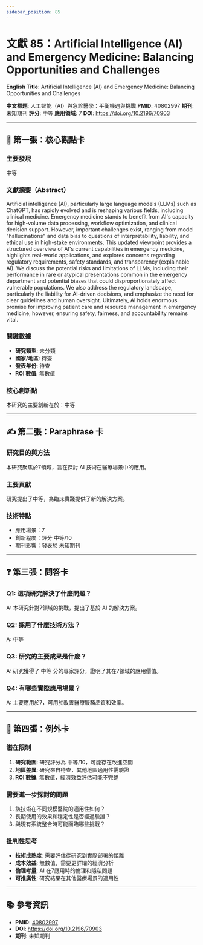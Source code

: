 ```yaml
---
sidebar_position: 85
---
```


# 文獻 85：Artificial Intelligence (AI) and Emergency Medicine: Balancing Opportunities and Challenges

**English Title**: Artificial Intelligence (AI) and Emergency Medicine: Balancing Opportunities and Challenges

**中文標題**: 人工智能（AI）與急診醫學：平衡機遇與挑戰
**PMID**: 40802997
**期刊**: 未知期刊
**評分**: 中等
**應用領域**: 7
**DOI**: https://doi.org/10.2196/70903

---

## 📌 第一張：核心觀點卡

### 主要發現
中等

### 文獻摘要（Abstract）
Artificial intelligence (AI), particularly large language models (LLMs) such as ChatGPT, has rapidly evolved and is reshaping various fields, including clinical medicine. Emergency medicine stands to benefit from AI's capacity for high-volume data processing, workflow optimization, and clinical decision support. However, important challenges exist, ranging from model "hallucinations" and data bias to questions of interpretability, liability, and ethical use in high-stake environments. This updated viewpoint provides a structured overview of AI's current capabilities in emergency medicine, highlights real-world applications, and explores concerns regarding regulatory requirements, safety standards, and transparency (explainable AI). We discuss the potential risks and limitations of LLMs, including their performance in rare or atypical presentations common in the emergency department and potential biases that could disproportionately affect vulnerable populations. We also address the regulatory landscape, particularly the liability for AI-driven decisions, and emphasize the need for clear guidelines and human oversight. Ultimately, AI holds enormous promise for improving patient care and resource management in emergency medicine; however, ensuring safety, fairness, and accountability remains vital.

### 關鍵數據
- **研究類型**: 未分類
- **國家/地區**: 待查
- **發表年份**: 待查
- **ROI 數值**: 無數值

### 核心創新點
本研究的主要創新在於：中等

---

## ✍️ 第二張：Paraphrase 卡

### 研究目的與方法
本研究聚焦於7領域，旨在探討 AI 技術在醫療場景中的應用。

### 主要貢獻
研究提出了中等，為臨床實踐提供了新的解決方案。

### 技術特點
- 應用場景：7
- 創新程度：評分 中等/10
- 期刊影響：發表於 未知期刊

---

## ❓ 第三張：問答卡

### Q1: 這項研究解決了什麼問題？
A: 本研究針對7領域的挑戰，提出了基於 AI 的解決方案。

### Q2: 採用了什麼技術方法？
A: 中等

### Q3: 研究的主要成果是什麼？
A: 研究獲得了 中等 分的專家評分，證明了其在7領域的應用價值。

### Q4: 有哪些實際應用場景？
A: 主要應用於7，可用於改善醫療服務品質和效率。

---

## 🤔 第四張：例外卡

### 潛在限制
1. **研究範圍**: 研究評分為 中等/10，可能存在改進空間
2. **地區差異**: 研究來自待查，其他地區適用性需驗證
3. **ROI 數據**: 無數值，經濟效益評估可能不完整

### 需要進一步探討的問題
1. 該技術在不同規模醫院的適用性如何？
2. 長期使用的效果和穩定性是否經過驗證？
3. 與現有系統整合時可能面臨哪些挑戰？

### 批判性思考
- **技術成熟度**: 需要評估從研究到實際部署的距離
- **成本效益**: 無數值，需要更詳細的經濟分析
- **倫理考量**: AI 在7應用時的倫理和隱私問題
- **可推廣性**: 研究結果在其他醫療場景的適用性

---

## 📚 參考資訊
- **PMID**: [40802997](https://pubmed.ncbi.nlm.nih.gov/40802997/)
- **DOI**: https://doi.org/10.2196/70903
- **期刊**: 未知期刊
